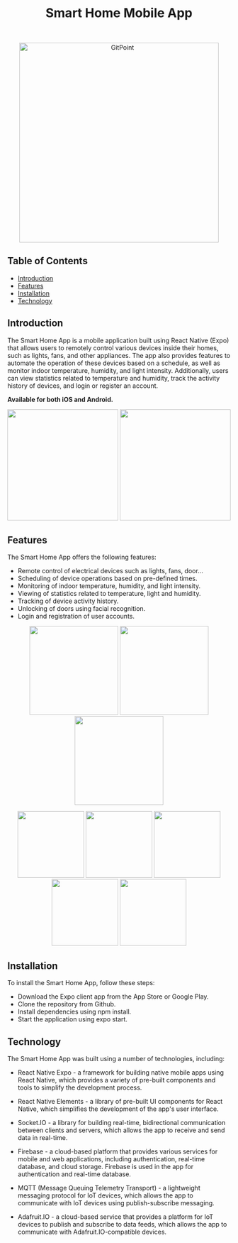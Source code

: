 <h1 align="center"> Smart Home Mobile App </h1> <br>
<p align="center">
  <a href="https://gitpoint.co/">
    <img alt="GitPoint" title="GitPoint" src="https://iili.io/HvIr98x.png" width="450">
  </a>
</p>


<!-- START doctoc generated TOC please keep comment here to allow auto update -->
<!-- DON'T EDIT THIS SECTION, INSTEAD RE-RUN doctoc TO UPDATE -->
## Table of Contents

- [Introduction](#introduction)
- [Features](#features)
- [Installation](#installation)
- [Technology](#technology)

<!-- END doctoc generated TOC please keep comment here to allow auto update -->

## Introduction
The Smart Home App is a mobile application built using React Native (Expo) that allows users to remotely control various devices inside their homes, such as lights, fans, and other appliances. The app also provides features to automate the operation of these devices based on a schedule, as well as monitor indoor temperature, humidity, and light intensity. Additionally, users can view statistics related to temperature and humidity, track the activity history of devices,  and login or register an account.

**Available for both iOS and Android.**

<p align="center" flex-direction="row">
  <img src = "https://iili.io/HvT1EP9.png" width=250>
  <img src = "https://iili.io/HvTVXqB.png" width=250>
</p>

## Features

The Smart Home App offers the following features:

* Remote control of electrical devices such as lights, fans, door...
* Scheduling of device operations based on pre-defined times.
* Monitoring of indoor temperature, humidity, and light intensity.
* Viewing of statistics related to temperature, light and humidity.
* Tracking of device activity history.
* Unlocking of doors using facial recognition.
* Login and registration of user accounts.

<p align="center" flex-direction="row">
  <img src = "https://iili.io/HvTmAQa.png" width=200>
  <img src = "https://iili.io/HvTm7Ev.png" width=200>
  <img src = "https://iili.io/HvTmY4R.png" width=200>
</p>

<p align="center" flex-direction="row">
  <img src = "https://iili.io/HvTplPj.png" width=150>
  <img src = "https://iili.io/HvTpGSV.png" width=150>
  <img src = "https://iili.io/HvTp1Kx.png" width=150>
  <img src = "https://iili.io/HvTpcMb.png" width=150>
  <img src = "https://iili.io/HvTphDF.png" width=150>
</p>

## Installation
To install the Smart Home App, follow these steps:
- Download the Expo client app from the App Store or Google Play.
- Clone the repository from Github.
- Install dependencies using npm install.
- Start the application using expo start.

## Technology
The Smart Home App was built using a number of technologies, including:

- React Native Expo - a framework for building native mobile apps using React Native, which provides a variety of pre-built components and tools to simplify the development process.

- React Native Elements - a library of pre-built UI components for React Native, which simplifies the development of the app's user interface.

- Socket.IO - a library for building real-time, bidirectional communication between clients and servers, which allows the app to receive and send data in real-time.

- Firebase - a cloud-based platform that provides various services for mobile and web applications, including authentication, real-time database, and cloud storage. Firebase is used in the app for authentication and real-time database.

- MQTT (Message Queuing Telemetry Transport) - a lightweight messaging protocol for IoT devices, which allows the app to communicate with IoT devices using publish-subscribe messaging.

- Adafruit.IO - a cloud-based service that provides a platform for IoT devices to publish and subscribe to data feeds, which allows the app to communicate with Adafruit.IO-compatible devices.
